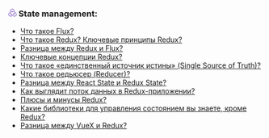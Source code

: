 <h3>
  <img src="../assets/Redux.png" width="16" height="16" />
  <span>State management:</span>
</h3>

- [Что такое Flux?](https://youtu.be/vfTPo_Uuzqg?t=792)
- [Что такое Redux? Ключевые принципы Redux?](https://youtu.be/vfTPo_Uuzqg?t=886)
- [Разница между Redux и Flux?](https://youtu.be/p5FpTpnhTsc?t=819)
- [Ключевые концепции Redux?](https://youtu.be/73wF948M3Xg?t=408)
- [Что такое «единственный источник истины» (Single Source of Truth)?](https://youtu.be/73wF948M3Xg?t=517)
- [Что такое редьюсер (Reducer)?](https://youtu.be/73wF948M3Xg?t=573)
- [Разница между React State и Redux State?](https://youtu.be/73wF948M3Xg?t=638)
- [Как выглядит поток данных в Redux-приложении?](https://youtu.be/73wF948M3Xg?t=706)
- [Плюсы и минусы Redux?](https://youtu.be/73wF948M3Xg?t=767)
- [Какие библиотеки для управления состоянием вы знаете, кроме Redux?](https://youtu.be/CkX3nbEHcJ0?t=815)
- [Разница между VueX и Redux?](https://youtu.be/CF8y-1EsSV4?t=316)

